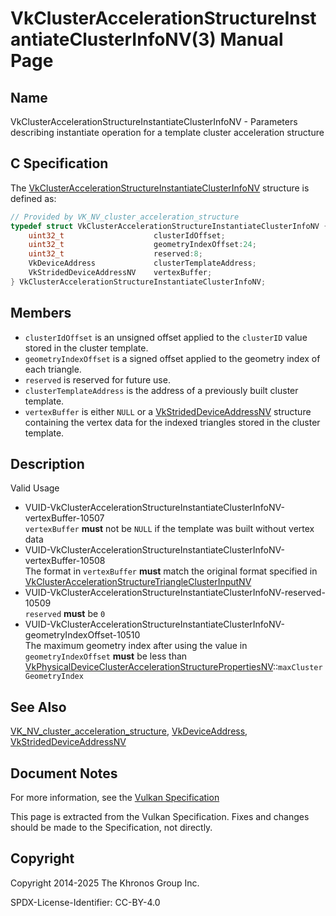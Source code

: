 # VkClusterAccelerationStructureInstantiateClusterInfoNV(3) Manual Page

## Name

VkClusterAccelerationStructureInstantiateClusterInfoNV - Parameters describing instantiate operation for a template cluster acceleration structure



## [](#_c_specification)C Specification

The [VkClusterAccelerationStructureInstantiateClusterInfoNV](https://registry.khronos.org/vulkan/specs/latest/man/html/VkClusterAccelerationStructureInstantiateClusterInfoNV.html) structure is defined as:

```c++
// Provided by VK_NV_cluster_acceleration_structure
typedef struct VkClusterAccelerationStructureInstantiateClusterInfoNV {
    uint32_t                    clusterIdOffset;
    uint32_t                    geometryIndexOffset:24;
    uint32_t                    reserved:8;
    VkDeviceAddress             clusterTemplateAddress;
    VkStridedDeviceAddressNV    vertexBuffer;
} VkClusterAccelerationStructureInstantiateClusterInfoNV;
```

## [](#_members)Members

- `clusterIdOffset` is an unsigned offset applied to the `clusterID` value stored in the cluster template.
- `geometryIndexOffset` is a signed offset applied to the geometry index of each triangle.
- `reserved` is reserved for future use.
- `clusterTemplateAddress` is the address of a previously built cluster template.
- `vertexBuffer` is either `NULL` or a [VkStridedDeviceAddressNV](https://registry.khronos.org/vulkan/specs/latest/man/html/VkStridedDeviceAddressNV.html) structure containing the vertex data for the indexed triangles stored in the cluster template.

## [](#_description)Description

Valid Usage

- [](#VUID-VkClusterAccelerationStructureInstantiateClusterInfoNV-vertexBuffer-10507)VUID-VkClusterAccelerationStructureInstantiateClusterInfoNV-vertexBuffer-10507  
  `vertexBuffer` **must** not be `NULL` if the template was built without vertex data
- [](#VUID-VkClusterAccelerationStructureInstantiateClusterInfoNV-vertexBuffer-10508)VUID-VkClusterAccelerationStructureInstantiateClusterInfoNV-vertexBuffer-10508  
  The format in `vertexBuffer` **must** match the original format specified in [VkClusterAccelerationStructureTriangleClusterInputNV](https://registry.khronos.org/vulkan/specs/latest/man/html/VkClusterAccelerationStructureTriangleClusterInputNV.html)
- [](#VUID-VkClusterAccelerationStructureInstantiateClusterInfoNV-reserved-10509)VUID-VkClusterAccelerationStructureInstantiateClusterInfoNV-reserved-10509  
  `reserved` **must** be `0`
- [](#VUID-VkClusterAccelerationStructureInstantiateClusterInfoNV-geometryIndexOffset-10510)VUID-VkClusterAccelerationStructureInstantiateClusterInfoNV-geometryIndexOffset-10510  
  The maximum geometry index after using the value in `geometryIndexOffset` **must** be less than [VkPhysicalDeviceClusterAccelerationStructurePropertiesNV](https://registry.khronos.org/vulkan/specs/latest/man/html/VkPhysicalDeviceClusterAccelerationStructurePropertiesNV.html)::`maxClusterGeometryIndex`

## [](#_see_also)See Also

[VK\_NV\_cluster\_acceleration\_structure](https://registry.khronos.org/vulkan/specs/latest/man/html/VK_NV_cluster_acceleration_structure.html), [VkDeviceAddress](https://registry.khronos.org/vulkan/specs/latest/man/html/VkDeviceAddress.html), [VkStridedDeviceAddressNV](https://registry.khronos.org/vulkan/specs/latest/man/html/VkStridedDeviceAddressNV.html)

## [](#_document_notes)Document Notes

For more information, see the [Vulkan Specification](https://registry.khronos.org/vulkan/specs/latest/html/vkspec.html#VkClusterAccelerationStructureInstantiateClusterInfoNV)

This page is extracted from the Vulkan Specification. Fixes and changes should be made to the Specification, not directly.

## [](#_copyright)Copyright

Copyright 2014-2025 The Khronos Group Inc.

SPDX-License-Identifier: CC-BY-4.0
